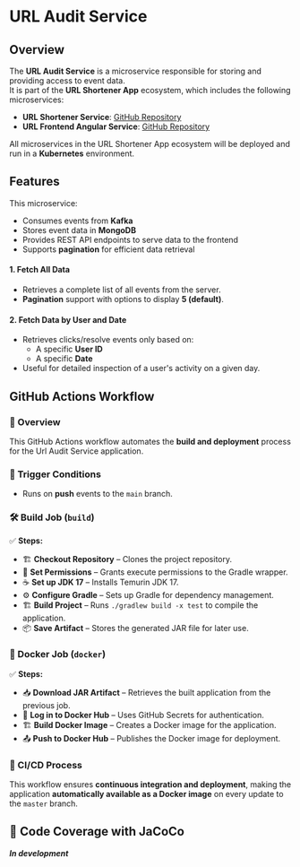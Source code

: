 # URL Audit Service

## Overview

The **URL Audit Service** is a microservice responsible for storing and providing access to event data.  
It is part of the **URL Shortener App** ecosystem, which includes the following microservices:

- **URL Shortener Service**: [GitHub Repository](https://github.com/dobrevd/url_shortener_service)
- **URL Frontend Angular Service**: [GitHub Repository](https://github.com/dobrevd/url-shortener-frontend)

All microservices in the URL Shortener App ecosystem will be deployed and run in a **Kubernetes** environment.

## Features

This microservice:

- Consumes events from **Kafka**
- Stores event data in **MongoDB**
- Provides REST API endpoints to serve data to the frontend
- Supports **pagination** for efficient data retrieval

#### 1. **Fetch All Data**

- Retrieves a complete list of all events from the server.
- **Pagination** support with options to display **5 (default)**.

#### 2. **Fetch Data by User and Date**

- Retrieves clicks/resolve events only based on:
    - A specific **User ID**
    - A specific **Date**
- Useful for detailed inspection of a user's activity on a given day.

## GitHub Actions Workflow

### 📌 Overview
This GitHub Actions workflow automates the **build and deployment** process for the Url Audit Service application.

### 🚀 Trigger Conditions
- Runs on **push** events to the `main` branch.

### 🛠️ Build Job (`build`)
✅ **Steps:**
- 🏗️ **Checkout Repository** – Clones the project repository.
- 🔧 **Set Permissions** – Grants execute permissions to the Gradle wrapper.
- ☕ **Set up JDK 17** – Installs Temurin JDK 17.
- ⚙️ **Configure Gradle** – Sets up Gradle for dependency management.
- 🏗️ **Build Project** – Runs `./gradlew build -x test` to compile the application.
- 📦 **Save Artifact** – Stores the generated JAR file for later use.

### 🐳 Docker Job (`docker`)
✅ **Steps:**
- 📥 **Download JAR Artifact** – Retrieves the built application from the previous job.
- 🔐 **Log in to Docker Hub** – Uses GitHub Secrets for authentication.
- 🏗️ **Build Docker Image** – Creates a Docker image for the application.
- 📤 **Push to Docker Hub** – Publishes the Docker image for deployment.

### 🔄 CI/CD Process
This workflow ensures **continuous integration and deployment**, making the application **automatically available as a Docker image** on every update to the `master` branch.

## 🧪 Code Coverage with JaCoCo

_**In development**_
